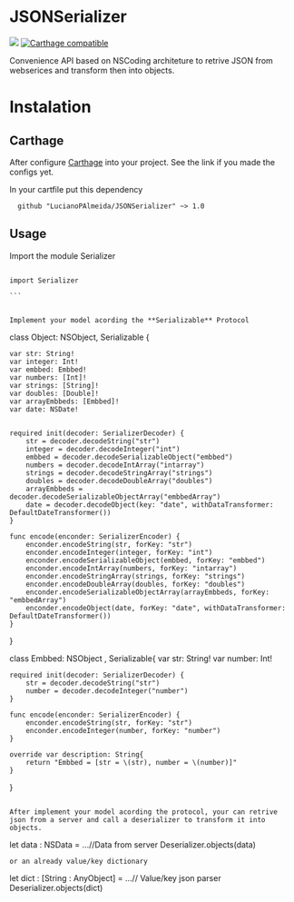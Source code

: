 # JSONSerializer

![](https://img.shields.io/badge/Language-Swift-orange.svg)
[![Carthage compatible](https://img.shields.io/badge/Carthage-compatible-4BC51D.svg?style=flat)](https://github.com/Carthage/Carthage) 

Convenience API based on NSCoding architeture to retrive JSON from webserices and transform then into objects.

# Instalation

## Carthage 

After configure [Carthage](https://github.com/Carthage/Carthage) into your project. See the link if you made the configs yet.

In your cartfile put this dependency

```
  github "LucianoPAlmeida/JSONSerializer" ~> 1.0

```

## Usage 

Import the module Serializer

````

import Serializer

```


Implement your model acording the **Serializable** Protocol 

````
  
  class Object: NSObject, Serializable {
    
    var str: String!
    var integer: Int!
    var embbed: Embbed!
    var numbers: [Int]!
    var strings: [String]!
    var doubles: [Double]!
    var arrayEmbbeds: [Embbed]!
    var date: NSDate!
    
    
    required init(decoder: SerializerDecoder) {
        str = decoder.decodeString("str")
        integer = decoder.decodeInteger("int")
        embbed = decoder.decodeSerializableObject("embbed")
        numbers = decoder.decodeIntArray("intarray")
        strings = decoder.decodeStringArray("strings")
        doubles = decoder.decodeDoubleArray("doubles")
        arrayEmbbeds = decoder.decodeSerializableObjectArray("embbedArray")
        date = decoder.decodeObject(key: "date", withDataTransformer: DefaultDateTransformer())
    }
    
    func encode(enconder: SerializerEncoder) {
        enconder.encodeString(str, forKey: "str")
        enconder.encodeInteger(integer, forKey: "int")
        enconder.encodeSerializableObject(embbed, forKey: "embbed")
        enconder.encodeIntArray(numbers, forKey: "intarray")
        enconder.encodeStringArray(strings, forKey: "strings")
        enconder.encodeDoubleArray(doubles, forKey: "doubles")
        enconder.encodeSerializableObjectArray(arrayEmbbeds, forKey: "embbedArray")
        enconder.encodeObject(date, forKey: "date", withDataTransformer: DefaultDateTransformer())
    }
}

class Embbed: NSObject , Serializable{
    var str: String!
    var number: Int!
    
    required init(decoder: SerializerDecoder) {
        str = decoder.decodeString("str")
        number = decoder.decodeInteger("number")
    }
    
    func encode(enconder: SerializerEncoder) {
        enconder.encodeString(str, forKey: "str")
        enconder.encodeInteger(number, forKey: "number")
    }
    
    override var description: String{
        return "Embbed = [str = \(str), number = \(number)]"
    }
}

```

After implement your model acording the protocol, your can retrive json from a server and call a deserializer to transform it into objects.

````
let data : NSData = ...//Data from server 
Deserializer<Object>.objects(data)

```
or an already value/key dictionary 

````

let dict : [String : AnyObject] = ...// Value/key json parser
Deserializer<Object>.objects(dict)

```
